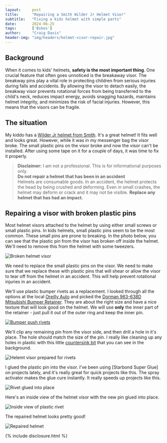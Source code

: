 ```yaml
---
layout:     post
title:      "Repairing a Smith Wilder Jr Helmet Visor"
subtitle:   "Fixing a kids helmet with simple parts"
date:       2024-06-25
tags:       ['Bikes']
author:     "Craig Davis"
header-img: "img/headers/helmet-visor-repair.jpg"
---
```


## Background
When it comes to kids' helmets, **safety is the most important thing**. One crucial feature that often goes unnoticed is the breakaway visor. The breakway pins play a vital role in protecting children from serious injuries during falls and accidents. By allowing the visor to detach easily, the breakway visor prevents rotational forces from being transferred to the child's neck, reduces impact energy, avoids snagging hazards, maintains helmet integrity, and minimizes the risk of facial injuries. However, this means that the visors can be fragile. 

## The situation
My kiddo has a [Wilder Jr helmet from Smith][wilder]. It's a great helmet! It fits well and looks great. However, while it was in my messenger bag the visor broke. The small plastic pins on the visor broke and now the visor can't be installed. After using some tape on it for a couple of days, it was time to fix it properly. 

> __Disclaimer:__ I am not a professional. This is for informational purposes only.  
> **Do not repair a helmet that has been in an accident**  
> Helmets are consumable goods. In an accident, the helmet protects the head by being crushed and deforming. Even in small crashes, the helmet may deform or crack and it may not be visible. **Replace any helmet that has had an impact.**


## Repairing a visor with broken plastic pins
Most helmet visors attached to the helmet by using either small screws or small plastic pins. In kids helmets, small plastic pins seem to be the most common. These small pins are prone to breaking. In the photo below, you can see that the plastic pin from the visor has broken off inside the helmet. We'll need to remove this from the helmet with some tweezers.

![Broken helmet visor](/img/posts/helmet-visor-repair/1-broken-helmet-visor.jpg)

We need to replace the small plastic pins on the visor. We need to make sure that we replace these with plastic pins that will shear or allow the visor to tear off from the helmet in an accident. This will help prevent rotational injuries in an accident.

We'll use plastic bumper rivets as a replacement. I looked through all the options at the local [Oreilly Auto][oreilly] and picked the [Dorman 963-638D Mitsubishi Bumper Retainer][rivets]. They are about the right size and have a nice texture that will look good on the helmet. We will use **only** the inner part of the retainer - just pull it out of the outer ring and keep the inner pin.

[![Bumper push rivets](/img/posts/helmet-visor-repair/2-bumper-push-rivets.jpg)][rivets]

We'll clip any remaining pin from the visor side, and then drill a hole in it's place. The hole should match the size of the pin. I really like cleaning up any holes in plastic with this little [countersink bit][countersink] that you can see in the background.

![Helemt visor prepared for rivets](/img/posts/helmet-visor-repair/3-drill-helmet.jpg)

I glued the plastic pin into the visor. I've been using [Starbond Super Glue] on projects lately, and it's really great for quick projects like this. The spray activator makes the glue cure instantly. It really speeds up projects like this.

![Rivet glued into place](/img/posts/helmet-visor-repair/4-installed-rivet.jpg)

Here's an inside view of the helmet visor with the new pin glued into place.

![Inside view of plastic rivet](/img/posts/helmet-visor-repair/5-inside-view.jpg)

The repaired helmet looks pretty good!

![Repaired helmet](/img/posts/helmet-visor-repair/7-repaired-helmet.jpg)

{% include disclosure.html %}

[wilder]: https://www.smithoptics.com/en_US/p/helmet/wilder-jr.-mips%C2%AE-youth-helmet/E007519PC4852.html
[rivets]: https://amzn.to/3VCRc58
[starbond]: https://amzn.to/4chGrvW
[countersink]: https://amzn.to/4eGqPnB
[oreilly]: https://www.oreillyauto.com/search?q=plastic+retainer